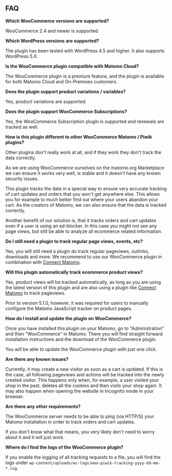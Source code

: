 ## FAQ

__Which WooCommerce versions are supported?__

WooCommerce 2.4 and newer is supported.

__Which WordPress versions are supported?__

The plugin has been tested with WordPress 4.5 and higher. It also supports WordPress 5.X.

__Is the WooCommerce plugin compatible with Matomo Cloud?__

The WooCommerce plugin is a premium feature, and the plugin is available for both Matomo Cloud and On-Premises customers.

__Does the plugin support product variations / variables?__

Yes, product variations are supported.

__Does the plugin support WooCommerce Subscriptions?__

Yes, the WooCommerce Subscription plugin is supported and renewals are tracked as well.

__How is this plugin different to other WooCommerce Matomo / Piwik plugins?__

Other plugins don't really work at all, and if they work they don't track the data correctly.

As we are using WooCommerce ourselves on the matomo.org Marketplace we can ensure it works very well, is stable and it doesn't have any known security issues.

This plugin tracks the data in a special way to ensure very accurate tracking of cart updates and orders that you won't get anywhere else. This allows you for example to much better find out where your users abandon your cart. As the creators of Matomo, we can also ensure that the data is tracked correctly.

Another benefit of our solution is, that it tracks orders and cart updates even if a user is using an ad-blocker. In this case you might not see any page views, but still be able to analyze all ecommerce related information.

__Do I still need a plugin to track regular page views, events, etc?__

Yes, you will still need a plugin do track regular pageviews, outlinks, downloads and more. We recommend to use our WooCommerce plugin in combination with [Connect Matomo](https://wordpress.org/plugins/wp-piwik/).

__Will this plugin automatically track ecommerce product views?__

Yes, product views will be tracked automatically, as long as you are using the latest version of this plugin and are also using a plugin like [Connect Matomo](https://wordpress.org/plugins/wp-piwik/) to track pageviews.

Prior to version 5.1.0, however, it was required for users to manually configure the Matomo JavaScript tracker on product pages.

__How do I install and update the plugin on WooCommerce?__

Once you have installed this plugin on your Matomo, go to "Administration" and then "WooCommerce" in Matomo. There you will find straight forward installation instructions and the download of the WooCommerce plugin.

You will be able to update the WooCommerce plugin with just one click.

__Are there any known issues?__

Currently, it may create a new visitor as soon as a cart is updated. If this is the case, all following pageviews and actions will be tracked into the newly created visitor. This happens only when, for example, a user visited your shop in the past, deletes all the cookies and then visits your shop again. It may also happen when opening the website in Incognito mode in your browser.

__Are there any other requirements?__

The WooCommerce server needs to be able to ping (via HTTP/S) your Matomo installation in order to track orders and cart updates.

If you don't know what that means, you very likely don't need to worry about it and it will just work.

__Where do I find the logs of the WooCommerce plugin?__

If you enable the logging of all tracking requests to a file, you will find the logs under `wp-content/uploads/wc-logs/woo-piwik-tracking-yyyy-dd-mm-*.log`.
